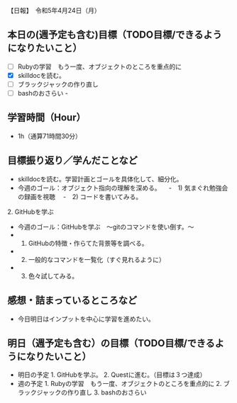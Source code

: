 【日報】　令和5年4月24日（月）
## 本日の(週予定も含む)目標（TODO目標/できるようになりたいこと）
- [ ] Rubyの学習　もう一度、オブジェクトのところを重点的に
- [x] skilldocを読む。
- [ ] ブラックジャックの作り直し
- [ ] bashのおさらい
-　
## 学習時間（Hour）
- 1h（通算71時間30分）
## 目標振り返り／学んだことなど
- skilldocを読む。学習計画とゴールを具体化して、細分化。
 - 今週のゴール：オブジェクト指向の理解を深める。
 　-　1) 気まぐれ勉強会の録画を視聴
 　-　2) コードを書いてみる。
 
2\. GitHubを学ぶ
 - 今週のゴール：GitHubを学ぶ　〜gitのコマンドを使い倒す。〜
  -  1) GitHubの特徴・作らてた背景等を調べる。
  -  2) 一般的なコマンドを一覧化（すぐ見れるように）
  -  3) 色々試してみる。
## 感想・詰まっているところなど
- 今日明日はインプットを中心に学習を進めたい。
## 明日（週予定も含む）の目標（TODO目標/できるようになりたいこと）
- 明日の予定
1\. GitHubを学ぶ。
2\. Questに進む。（目標は３つ達成）
- 週の予定
1\. Rubyの学習　もう一度、オブジェクトのところを重点的に
2\. ブラックジャックの作り直し
3\. bashのおさらい
